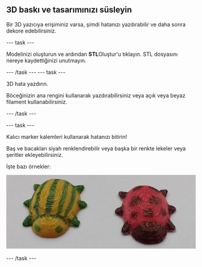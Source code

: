 ## 3D baskı ve tasarımınızı süsleyin

Bir 3D yazıcıya erişiminiz varsa, şimdi hatanızı yazdırabilir ve daha sonra dekore edebilirsiniz.

--- task ---

Modelinizi oluşturun ve ardından **STL**Oluştur'u tıklayın. STL dosyasını nereye kaydettiğinizi unutmayın.

--- /task --- --- task ---

3D hata yazdırın.

Böceğinizin ana rengini kullanarak yazdırabilirsiniz veya açık veya beyaz filament kullanabilirsiniz.

--- /task ---

--- task ---

Kalıcı marker kalemleri kullanarak hatanızı bitirin!

Baş ve bacakları siyah renklendirebilir veya başka bir renkte lekeler veya şeritler ekleyebilirsiniz.

İşte bazı örnekler:

![ekran görüntüsü](images/bug-decorated.png)

--- /task ---

 




  
